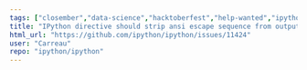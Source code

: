 ```yaml
---
tags: ["closember","data-science","hacktoberfest","help-wanted","ipython","jupyter","notebook","python","repl"]
title: "IPython directive should strip ansi escape sequence from output."
html_url: "https://github.com/ipython/ipython/issues/11424"
user: "Carreau"
repo: "ipython/ipython"
---
```


